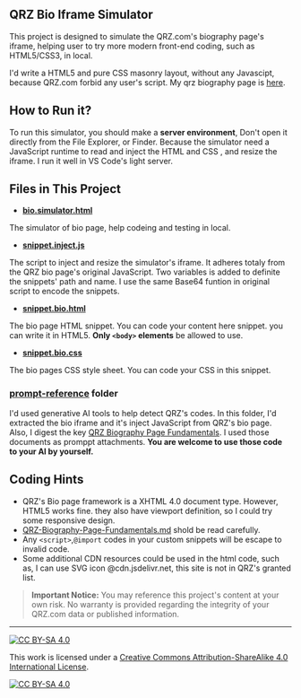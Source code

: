 ## QRZ Bio Iframe Simulator

This project is designed to simulate the QRZ.com's biography page's iframe, helping user to try more modern front-end coding, such as HTML5/CSS3, in local.

I'd write a HTML5 and pure CSS masonry layout, without any Javascipt, because QRZ.com forbid any user's script.  My qrz biography page is [here](https://www.qrz.com/db/BG6LH#t_bio).


## How to Run it?

To run this simulator, you should make a **server environment**, Don't open it directly from the File Explorer, or Finder. 
Because the simulator need a JavaScript runtime to read and inject the HTML and CSS , and resize the iframe.
I run it well in VS Code's light server.

## Files in This Project

- **[bio.simulator.html](bio.simulator.html)**

The simulator of bio page, help codeing and testing in local.

- **[snippet.inject.js](snippet.inject.js)**

The script to inject and resize the simulator's iframe. It adheres totaly from the QRZ bio page's original JavaScript.
Two variables is added to definite the snippets' path and name.
I use the same Base64 funtion in original script to encode the snippets. 

- **[snippet.bio.html](snippet.bio.html)**

The bio page HTML snippet. You can code your content here snippet. you can write it in HTML5.
**Only `<body>` elements** be allowed to use.

- **[snippet.bio.css](snippet.bio.css)**

The bio pages CSS style sheet. You can code your CSS in this snippet.


### [prompt-reference](./prompt-reference/) folder

I'd used generative AI tools to help detect QRZ's codes.
In this folder, I'd extracted the bio iframe and it's inject JavaScript from QRZ's bio page.
Also, I digest the key [QRZ Biography Page Fundamentals](./prompt-reference/QRZ-Biography-Page-Fundamentals.md).
I used those documents as promppt attachments.
**You are welcome to use those code to your AI by yourself.**

## Coding Hints

- QRZ's Bio page framework is a XHTML 4.0 document type. However, HTML5 works fine. they also have viewport definition, so I could try some responsive design.
- [QRZ-Biography-Page-Fundamentals.md](./prompt-reference/QRZ-Biography-Page-Fundamentals.md) shold be read carefully.
- Any `<script>`,`@import` codes in your custom snippets will be escape to invalid code.
- Some additional CDN resources could be used in the html code, such as, I can use SVG icon @cdn.jsdelivr.net, this site is not in QRZ's granted list.

> **Important Notice:** You may reference this project's content at your own risk. No warranty is provided regarding the integrity of your QRZ.com data or published information.


---

[![CC BY-SA 4.0][cc-by-sa-shield]][cc-by-sa]

This work is licensed under a
[Creative Commons Attribution-ShareAlike 4.0 International License][cc-by-sa].

[![CC BY-SA 4.0][cc-by-sa-image]][cc-by-sa]

[cc-by-sa]: http://creativecommons.org/licenses/by-sa/4.0/
[cc-by-sa-image]: https://licensebuttons.net/l/by-sa/4.0/88x31.png
[cc-by-sa-shield]: https://img.shields.io/badge/License-CC%20BY--SA%204.0-lightgrey.svg